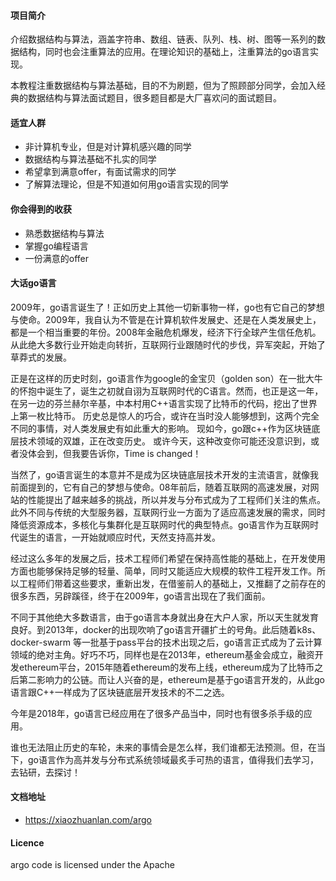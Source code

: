 #### 项目简介

介绍数据结构与算法，涵盖字符串、数组、链表、队列、栈、树、图等一系列的数据结构，同时也会注重算法的应用。在理论知识的基础上，注重算法的go语言实现。

本教程注重数据结构与算法基础，目的不为刷题，但为了照顾部分同学，会加入经典的数据结构与算法面试题目，很多题目都是大厂喜欢问的面试题目。

#### 适宜人群
 - 非计算机专业，但是对计算机感兴趣的同学
 - 数据结构与算法基础不扎实的同学
 - 希望拿到满意offer，有面试需求的同学
 - 了解算法理论，但是不知道如何用go语言实现的同学

#### 你会得到的收获
 - 熟悉数据结构与算法
 - 掌握go编程语言
 - 一份满意的offer


#### 大话go语言

2009年，go语言诞生了！正如历史上其他一切新事物一样，go也有它自己的梦想与使命。2009年，我自认为不管是在计算机软件发展史、还是在人类发展史上，都是一个相当重要的年份。2008年金融危机爆发，经济下行全球产生信任危机。从此绝大多数行业开始走向转折，互联网行业跟随时代的步伐，异军突起，开始了草莽式的发展。

正是在这样的历史时刻，go语言作为google的金宝贝（golden son）在一批大牛的怀抱中诞生了，诞生之初就自诩为互联网时代的C语言。然而，也正是这一年，在另一边的芬兰赫尔辛基，中本村用C++语言实现了比特币的代码，挖出了世界上第一枚比特币。 历史总是惊人的巧合，或许在当时没人能够想到，这两个完全不同的事情，对人类发展史有如此重大的影响。 现如今，go跟c++作为区块链底层技术领域的双雄，正在改变历史。 或许今天，这种改变你可能还没意识到，或者没体会到，但我要告诉你，Time is changed！

当然了，go语言诞生的本意并不是成为区块链底层技术开发的主流语言，就像我前面提到的，它有自己的梦想与使命。08年前后，随着互联网的高速发展，对网站的性能提出了越来越多的挑战，所以并发与分布式成为了工程师们关注的焦点。 此外不同与传统的大型服务器，互联网行业一方面为了适应高速发展的需求，同时降低资源成本，多核化与集群化是互联网时代的典型特点。go语言作为互联网时代诞生的语言，一开始就顺应时代，天然支持高并发。


经过这么多年的发展之后，技术工程师们希望在保持高性能的基础上，在开发使用方面也能够保持足够的轻量、简单，同时又能适应大规模的软件工程开发工作。所以工程师们带着这些要求，重新出发，在借鉴前人的基础上，又推翻了之前存在的很多东西，另辟蹊径，终于在2009年，go语言出现在了我们面前。

不同于其他绝大多数语言，由于go语言本身就出身在大户人家，所以天生就发育良好。到2013年，docker的出现吹响了go语言开疆扩土的号角。此后随着k8s、 docker-swarm 等一批基于pass平台的技术出现之后，go语言正式成为了云计算领域的绝对主角。好巧不巧，同样也是在2013年，ethereum基金会成立，融资开发ethereum平台，2015年随着ethereum的发布上线，ethereum成为了比特币之后第二影响力的公链。而让人兴奋的是，ethereum是基于go语言开发的，从此go语言跟C++一样成为了区块链底层开发技术的不二之选。

今年是2018年，go语言已经应用在了很多产品当中，同时也有很多杀手级的应用。

谁也无法阻止历史的车轮，未来的事情会是怎么样，我们谁都无法预测。但，在当下，go语言作为高并发与分布式系统领域最炙手可热的语言，值得我们去学习，去钻研，去探讨！

#### 文档地址
- https://xiaozhuanlan.com/argo


#### Licence
argo code is licensed under the Apache